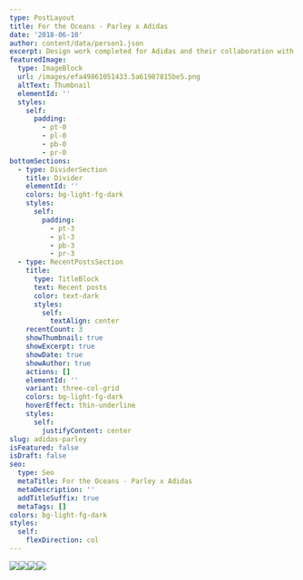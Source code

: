```yaml
---
type: PostLayout
title: For the Oceans - Parley x Adidas
date: '2018-06-10'
author: content/data/person1.json
excerpt: Design work completed for Adidas and their collaboration with Parley.
featuredImage:
  type: ImageBlock
  url: /images/efa49861051433.5a61987815be5.png
  altText: Thumbnail
  elementId: ''
  styles:
    self:
      padding:
        - pt-0
        - pl-0
        - pb-0
        - pr-0
bottomSections:
  - type: DividerSection
    title: Divider
    elementId: ''
    colors: bg-light-fg-dark
    styles:
      self:
        padding:
          - pt-3
          - pl-3
          - pb-3
          - pr-3
  - type: RecentPostsSection
    title:
      type: TitleBlock
      text: Recent posts
      color: text-dark
      styles:
        self:
          textAlign: center
    recentCount: 3
    showThumbnail: true
    showExcerpt: true
    showDate: true
    showAuthor: true
    actions: []
    elementId: ''
    variant: three-col-grid
    colors: bg-light-fg-dark
    hoverEffect: thin-underline
    styles:
      self:
        justifyContent: center
slug: adidas-parley
isFeatured: false
isDraft: false
seo:
  type: Seo
  metaTitle: For the Oceans - Parley x Adidas
  metaDescription: ''
  addTitleSuffix: true
  metaTags: []
colors: bg-light-fg-dark
styles:
  self:
    flexDirection: col
---
```

![](/images/efa49861051433.5a61987815be5.png)![](/images/a05a4961051433.5a6187083b4e4.png)![](/images/9f7da661051433.5a618708392fe.png)![](/images/e7c52361051433.5a6187083c2d8.png)
